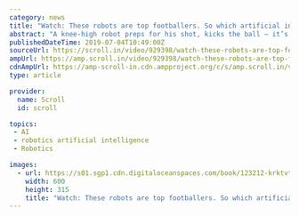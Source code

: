 ```yaml
---
category: news
title: "Watch: These robots are top footballers. So which artificial intelligence team are you cheering for?"
abstract: "A knee-high robot preps for his shot, kicks the ball – it’s a neat pass and...goal! While watching robot football might not yet be on as many people’s agenda as the human version is, the ..."
publishedDateTime: 2019-07-04T10:49:00Z
sourceUrl: https://scroll.in/video/929398/watch-these-robots-are-top-footballers-so-which-artificial-intelligence-team-are-you-cheering-for
ampUrl: https://amp.scroll.in/video/929398/watch-these-robots-are-top-footballers-so-which-artificial-intelligence-team-are-you-cheering-for
cdnAmpUrl: https://amp-scroll-in.cdn.ampproject.org/c/s/amp.scroll.in/video/929398/watch-these-robots-are-top-footballers-so-which-artificial-intelligence-team-are-you-cheering-for
type: article

provider:
  name: Scroll
  id: scroll

topics:
 - AI
 - robotics artificial intelligence
 - Robotics

images:
  - url: https://s01.sgp1.cdn.digitaloceanspaces.com/book/123212-krktvtemju-1562227325.jpg
    width: 600
    height: 315
    title: "Watch: These robots are top footballers. So which artificial intelligence team are you cheering for?"
---
```

